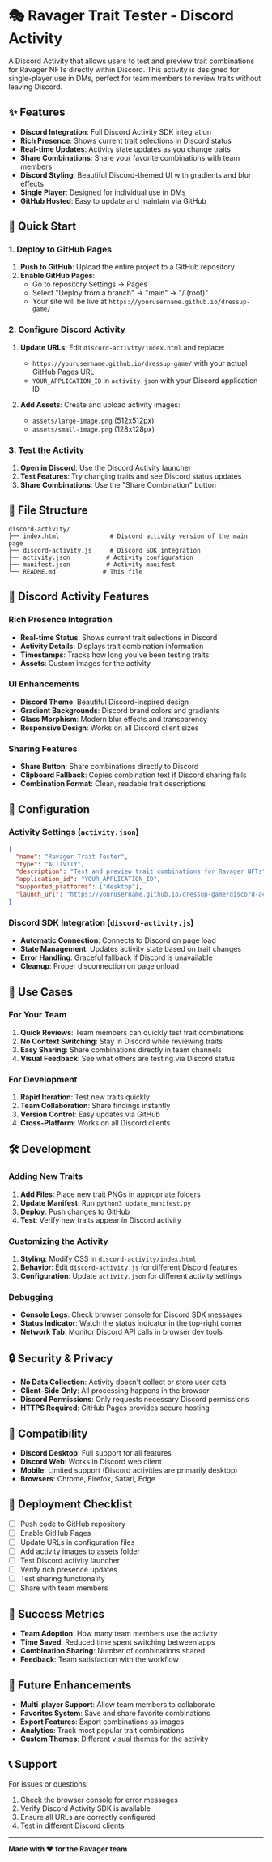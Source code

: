 # 🎭 Ravager Trait Tester - Discord Activity

A Discord Activity that allows users to test and preview trait combinations for Ravager NFTs directly within Discord. This activity is designed for single-player use in DMs, perfect for team members to review traits without leaving Discord.

## ✨ Features

- **Discord Integration**: Full Discord Activity SDK integration
- **Rich Presence**: Shows current trait selections in Discord status
- **Real-time Updates**: Activity state updates as you change traits
- **Share Combinations**: Share your favorite combinations with team members
- **Discord Styling**: Beautiful Discord-themed UI with gradients and blur effects
- **Single Player**: Designed for individual use in DMs
- **GitHub Hosted**: Easy to update and maintain via GitHub

## 🚀 Quick Start

### 1. Deploy to GitHub Pages

1. **Push to GitHub**: Upload the entire project to a GitHub repository
2. **Enable GitHub Pages**: 
   - Go to repository Settings → Pages
   - Select "Deploy from a branch" → "main" → "/ (root)"
   - Your site will be live at `https://yourusername.github.io/dressup-game/`

### 2. Configure Discord Activity

1. **Update URLs**: Edit `discord-activity/index.html` and replace:
   - `https://yourusername.github.io/dressup-game/` with your actual GitHub Pages URL
   - `YOUR_APPLICATION_ID` in `activity.json` with your Discord application ID

2. **Add Assets**: Create and upload activity images:
   - `assets/large-image.png` (512x512px)
   - `assets/small-image.png` (128x128px)

### 3. Test the Activity

1. **Open in Discord**: Use the Discord Activity launcher
2. **Test Features**: Try changing traits and see Discord status updates
3. **Share Combinations**: Use the "Share Combination" button

## 📁 File Structure

```
discord-activity/
├── index.html              # Discord activity version of the main page
├── discord-activity.js     # Discord SDK integration
├── activity.json          # Activity configuration
├── manifest.json          # Activity manifest
└── README.md             # This file
```

## 🎨 Discord Activity Features

### Rich Presence Integration
- **Real-time Status**: Shows current trait selections in Discord
- **Activity Details**: Displays trait combination information
- **Timestamps**: Tracks how long you've been testing traits
- **Assets**: Custom images for the activity

### UI Enhancements
- **Discord Theme**: Beautiful Discord-inspired design
- **Gradient Backgrounds**: Discord brand colors and gradients
- **Glass Morphism**: Modern blur effects and transparency
- **Responsive Design**: Works on all Discord client sizes

### Sharing Features
- **Share Button**: Share combinations directly to Discord
- **Clipboard Fallback**: Copies combination text if Discord sharing fails
- **Combination Format**: Clean, readable trait descriptions

## 🔧 Configuration

### Activity Settings (`activity.json`)
```json
{
  "name": "Ravager Trait Tester",
  "type": "ACTIVITY",
  "description": "Test and preview trait combinations for Ravager NFTs",
  "application_id": "YOUR_APPLICATION_ID",
  "supported_platforms": ["desktop"],
  "launch_url": "https://yourusername.github.io/dressup-game/discord-activity/"
}
```

### Discord SDK Integration (`discord-activity.js`)
- **Automatic Connection**: Connects to Discord on page load
- **State Management**: Updates activity state based on trait changes
- **Error Handling**: Graceful fallback if Discord is unavailable
- **Cleanup**: Proper disconnection on page unload

## 🎯 Use Cases

### For Your Team
1. **Quick Reviews**: Team members can quickly test trait combinations
2. **No Context Switching**: Stay in Discord while reviewing traits
3. **Easy Sharing**: Share combinations directly in team channels
4. **Visual Feedback**: See what others are testing via Discord status

### For Development
1. **Rapid Iteration**: Test new traits quickly
2. **Team Collaboration**: Share findings instantly
3. **Version Control**: Easy updates via GitHub
4. **Cross-Platform**: Works on all Discord clients

## 🛠️ Development

### Adding New Traits
1. **Add Files**: Place new trait PNGs in appropriate folders
2. **Update Manifest**: Run `python3 update_manifest.py`
3. **Deploy**: Push changes to GitHub
4. **Test**: Verify new traits appear in Discord activity

### Customizing the Activity
1. **Styling**: Modify CSS in `discord-activity/index.html`
2. **Behavior**: Edit `discord-activity.js` for different Discord features
3. **Configuration**: Update `activity.json` for different activity settings

### Debugging
- **Console Logs**: Check browser console for Discord SDK messages
- **Status Indicator**: Watch the status indicator in the top-right corner
- **Network Tab**: Monitor Discord API calls in browser dev tools

## 🔒 Security & Privacy

- **No Data Collection**: Activity doesn't collect or store user data
- **Client-Side Only**: All processing happens in the browser
- **Discord Permissions**: Only requests necessary Discord permissions
- **HTTPS Required**: GitHub Pages provides secure hosting

## 📱 Compatibility

- **Discord Desktop**: Full support for all features
- **Discord Web**: Works in Discord web client
- **Mobile**: Limited support (Discord activities are primarily desktop)
- **Browsers**: Chrome, Firefox, Safari, Edge

## 🚀 Deployment Checklist

- [ ] Push code to GitHub repository
- [ ] Enable GitHub Pages
- [ ] Update URLs in configuration files
- [ ] Add activity images to assets folder
- [ ] Test Discord activity launcher
- [ ] Verify rich presence updates
- [ ] Test sharing functionality
- [ ] Share with team members

## 🎉 Success Metrics

- **Team Adoption**: How many team members use the activity
- **Time Saved**: Reduced time spent switching between apps
- **Combination Sharing**: Number of combinations shared
- **Feedback**: Team satisfaction with the workflow

## 🔮 Future Enhancements

- **Multi-player Support**: Allow team members to collaborate
- **Favorites System**: Save and share favorite combinations
- **Export Features**: Export combinations as images
- **Analytics**: Track most popular trait combinations
- **Custom Themes**: Different visual themes for the activity

## 📞 Support

For issues or questions:
1. Check the browser console for error messages
2. Verify Discord Activity SDK is available
3. Ensure all URLs are correctly configured
4. Test in different Discord clients

---

**Made with ❤️ for the Ravager team**
